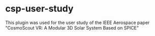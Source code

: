 # csp-user-study
This plugin was used for the user study of the IEEE Aerospace paper "CosmoScout VR: A Modular 3D Solar System Based on SPICE"
